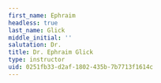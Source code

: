 ```yaml
---
first_name: Ephraim
headless: true
last_name: Glick
middle_initial: ''
salutation: Dr.
title: Dr. Ephraim Glick
type: instructor
uid: 0251fb33-d2af-1802-435b-7b7713f1614c
---
```

